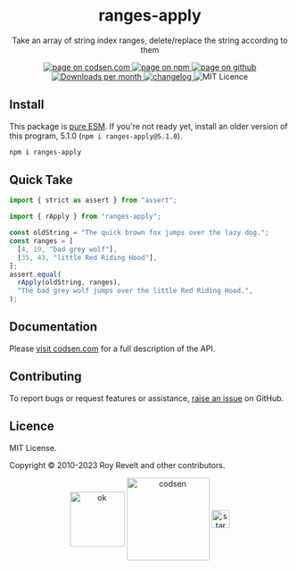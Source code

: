 <h1 align="center">ranges-apply</h1>

<p align="center">Take an array of string index ranges, delete/replace the string according to them</p>

<p align="center">
  <a href="https://codsen.com/os/ranges-apply" rel="nofollow noreferrer noopener">
    <img src="https://img.shields.io/badge/-codsen-blue?style=flat-square" alt="page on codsen.com">
  </a>
  <a href="https://www.npmjs.com/package/ranges-apply" rel="nofollow noreferrer noopener">
    <img src="https://img.shields.io/badge/-npm-blue?style=flat-square" alt="page on npm">
  </a>
  <a href="https://github.com/codsen/codsen/tree/main/packages/ranges-apply" rel="nofollow noreferrer noopener">
    <img src="https://img.shields.io/badge/-github-blue?style=flat-square" alt="page on github">
  </a>
  <a href="https://npmcharts.com/compare/ranges-apply?interval=30" rel="nofollow noreferrer noopener" target="_blank">
    <img src="https://img.shields.io/npm/dm/ranges-apply.svg?style=flat-square" alt="Downloads per month">
  </a>
  <a href="https://codsen.com/os/ranges-apply/changelog" rel="nofollow noreferrer noopener">
    <img src="https://img.shields.io/badge/changelog-here-brightgreen?style=flat-square" alt="changelog">
  </a>
  <img src="https://img.shields.io/badge/licence-MIT-brightgreen.svg?style=flat-square" alt="MIT Licence">
</p>

## Install

This package is [pure ESM](https://gist.github.com/sindresorhus/a39789f98801d908bbc7ff3ecc99d99c). If you're not ready yet, install an older version of this program, 5.1.0 (`npm i ranges-apply@5.1.0`).

```bash
npm i ranges-apply
```

## Quick Take

```js
import { strict as assert } from "assert";

import { rApply } from "ranges-apply";

const oldString = "The quick brown fox jumps over the lazy dog.";
const ranges = [
  [4, 19, "bad grey wolf"],
  [35, 43, "little Red Riding Hood"],
];
assert.equal(
  rApply(oldString, ranges),
  "The bad grey wolf jumps over the little Red Riding Hood.",
);
```

## Documentation

Please [visit codsen.com](https://codsen.com/os/ranges-apply/) for a full description of the API.

## Contributing

To report bugs or request features or assistance, [raise an issue](https://github.com/codsen/codsen/issues/new/choose) on GitHub.

## Licence

MIT License.

Copyright © 2010-2023 Roy Revelt and other contributors.

<p align="center"><img src="https://codsen.com/images/png-codsen-ok.png" width="98" alt="ok" align="center"> <img src="https://codsen.com/images/png-codsen-1.png" width="148" alt="codsen" align="center"> <img src="https://codsen.com/images/png-codsen-star-small.png" width="32" alt="star" align="center"></p>
